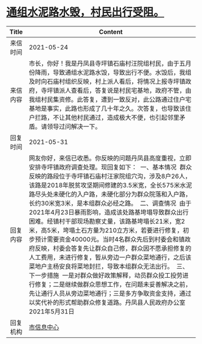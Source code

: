 # <a href="http://www.shangluo.gov.cn/zmhd/ldxxxx.jsp?urltype=leadermail.LeaderMailContentUrl&wbtreeid=1112&leadermailid=7298">通组水泥路水毁，村民出行受阻。</a>
|Title|Content|
|:---:|---|
|来信时间|2021-05-24|
|来信内容|市长，你好！我是丹凤县寺坪镇石庙村汪院组村民，由于五月份降雨，导致通组水泥路水毁，导致出行不便。水毁后，我组及时向石庙村组织反映，村上派人看后，将情况上报寺坪镇政府，寺坪镇派人查看后，答复说是村民宅基地，政府不管，由我组村民集资修。此答复，遭到一致反对，此公路通过住户宅基地是事实，此路也形成了几十年之久。次答复，也导致该住户拦路，不让其他村民通过，造成极大不便，也引起邻里矛盾。请领导过问解决一下。|
|回复时间|2021-05-31|
|回复内容|网友你好，来信已收悉。你反映的问题丹凤县高度重视，立即安排寺坪镇政府调查处理。现回复如下：  一、基本情况  群众反映的路段位于寺坪镇石庙村汪家院组穴沟，涉及8户26人，该路是2018年脱贫攻坚期间修建的3.5米宽，全长575米水泥路尽头处未硬化的入户路，未硬化部分为群众院落和入户路，长约30米宽3米，是本组群众必经之路。  二、调查情况  由于2021年4月23日暴雨影响，造成该处路基垮塌导致群众出行困难。经镇村干部现场勘察丈量，该路基垮塌长21米，宽2米，高5米，垮塌土石方量为210立方米，若要进行修复，初步预计需要资金40000元。当时4名群众先后到村委会和镇政府反映，村委会答复先让群众自己修，群众因不愿承担修复的人工费用，未进行修复，暂从旁边一户群众菜地通行，之后该菜地户主杨安良将菜地封拦，导致本组群众无法出行。  三、下一步措施  一是对群众做好政策解释，动员群众投工投劳进行修复；二是继续做群众思想工作，在问题未妥善解决之前，先让通行人员从旁边菜地通行；三是多方争取资金支持，通过以奖代补的形式帮助群众修复道路。丹凤县人民政府办公室2021年5月31日|
|回复机构|<a href="../../categories/agencies/市信息中心.md">市信息中心</a>|
